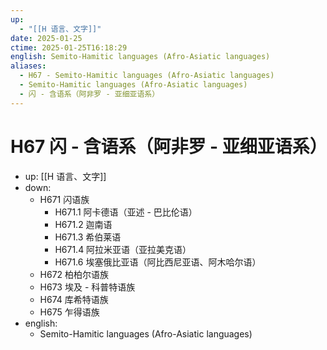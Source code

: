 ```yaml
---
up:
  - "[[H 语言、文字]]"
date: 2025-01-25
ctime: 2025-01-25T16:18:29
english: Semito-Hamitic languages (Afro-Asiatic languages)
aliases:
  - H67 - Semito-Hamitic languages (Afro-Asiatic languages)
  - Semito-Hamitic languages (Afro-Asiatic languages)
  - 闪 - 含语系（阿非罗 - 亚细亚语系）
---
```


# H67 闪 - 含语系（阿非罗 - 亚细亚语系）

- up: [[H 语言、文字]]
- down:
	- H671 闪语族
		- H671.1 阿卡德语（亚述 - 巴比伦语）
		- H671.2 迦南语
		- H671.3 希伯莱语
		- H671.4 阿拉米亚语（亚拉美克语）
		- H671.6 埃塞俄比亚语（阿比西尼亚语、阿木哈尔语）
	- H672 柏柏尔语族
	- H673 埃及 - 科普特语族
	- H674 库希特语族
	- H675 乍得语族
- english:
	- Semito-Hamitic languages (Afro-Asiatic languages)
